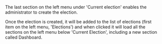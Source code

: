 The last section on the left menu under 'Current election' enables the administrator to create the election.

Once the election is created, it will be added to the list of elections (first item on the left menu, 'Elections') and when clicked it will load all the sections on the left menu below 'Current Election', including a new section called Dashboard.